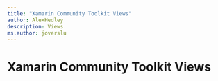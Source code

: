 ```yaml
---
title: "Xamarin Community Toolkit Views"
author: AlexHedley
description: Views
ms.author: joverslu
---
```


# Xamarin Community Toolkit Views
